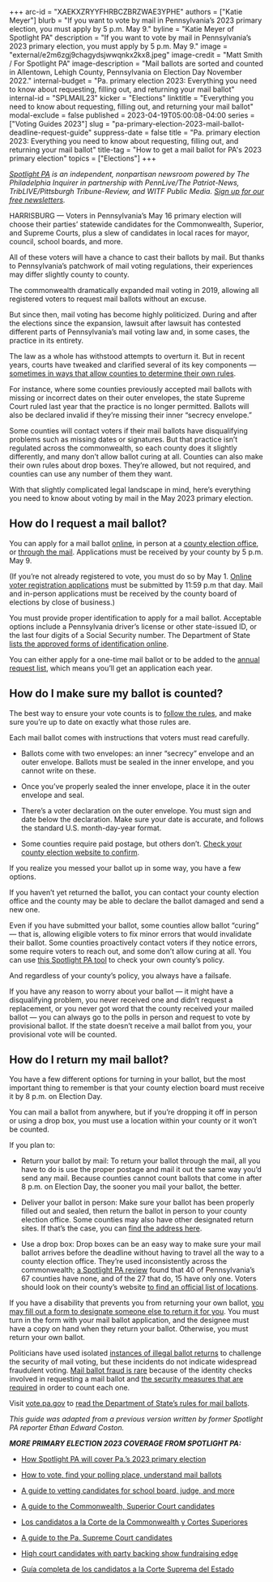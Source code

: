 +++
arc-id = "XAEKXZRYYFHRBCZBRZWAE3YPHE"
authors = ["Katie Meyer"]
blurb = "If you want to vote by mail in Pennsylvania’s 2023 primary election, you must apply by 5 p.m. May 9."
byline = "Katie Meyer of Spotlight PA"
description = "If you want to vote by mail in Pennsylvania’s 2023 primary election, you must apply by 5 p.m. May 9."
image = "external/e2m6zgj9chagydsjwwqnkx2kx8.jpeg"
image-credit = "Matt Smith / For Spotlight PA"
image-description = "Mail ballots are sorted and counted in Allentown, Lehigh County, Pennsylvania on Election Day November 2022."
internal-budget = "Pa. primary election 2023: Everything you need to know about requesting, filling out, and returning your mail ballot"
internal-id = "SPLMAIL23"
kicker = "Elections"
linktitle = "Everything you need to know about requesting, filling out, and returning your mail ballot"
modal-exclude = false
published = 2023-04-19T05:00:08-04:00
series = ["Voting Guides 2023"]
slug = "pa-primary-election-2023-mail-ballot-deadline-request-guide"
suppress-date = false
title = "Pa. primary election 2023: Everything you need to know about requesting, filling out, and returning your mail ballot"
title-tag = "How to get a mail ballot for PA's 2023 primary election"
topics = ["Elections"]
+++

<a href="https://www.spotlightpa.org/"><i>Spotlight PA</i></a><i> is an independent, nonpartisan newsroom powered by The Philadelphia Inquirer in partnership with PennLive/The Patriot-News, TribLIVE/Pittsburgh Tribune-Review, and WITF Public Media. </i><a href="https://www.spotlightpa.org/newsletters"><i>Sign up for our free newsletters</i></a><i>.</i>

HARRISBURG — Voters in Pennsylvania’s May 16 primary election will choose their parties’ statewide candidates for the Commonwealth, Superior, and Supreme Courts, plus a slew of candidates in local races for mayor, council, school boards, and more.

All of these voters will have a chance to cast their ballots by mail. But thanks to Pennsylvania’s patchwork of mail voting regulations, their experiences may differ slightly county to county.

The commonwealth dramatically expanded mail voting in 2019, allowing all registered voters to request mail ballots without an excuse.

<script src="https://www.spotlightpa.org/embed.js" async></script><div data-spl-embed-version="1" data-spl-src="https://www.spotlightpa.org/embeds/newsletter/"></div>


But since then, mail voting has become highly politicized. During and after the elections since the expansion, lawsuit after lawsuit has contested different parts of Pennsylvania’s mail voting law and, in some cases, the practice in its entirety.

The law as a whole has withstood attempts to overturn it. But in recent years, courts have tweaked and clarified several of its key components — <a href="https://www.spotlightpa.org/news/2023/02/pa-2022-election-drop-box-mail-ballot-curing-scorecard/">sometimes in ways that allow counties to determine their own rules</a>.

For instance, where some counties previously accepted mail ballots with missing or incorrect dates on their outer envelopes, the state Supreme Court ruled last year that the practice is no longer permitted. Ballots will also be declared invalid if they’re missing their inner “secrecy envelope.”

Some counties will contact voters if their mail ballots have disqualifying problems such as missing dates or signatures. But that practice isn’t regulated across the commonwealth, so each county does it slightly differently, and many don’t allow ballot curing at all. Counties can also make their own rules about drop boxes. They’re allowed, but not required, and counties can use any number of them they want.

With that slightly complicated legal landscape in mind, here’s everything you need to know about voting by mail in the May 2023 primary election.

## How do I request a mail ballot?

You can apply for a mail ballot <a href="https://www.pavoterservices.pa.gov/OnlineAbsenteeApplication/#/OnlineAbsenteeBegin">online</a>, in person at a <a href="https://www.vote.pa.gov/Resources/Pages/Contact-Your-Election-Officials.aspx">county election office</a>, or <a href="https://paebrprod.powerappsportals.us/EBR/DOS/VotesPA-Paper-Application/">through the mail</a>. Applications must be received by your county by 5 p.m. May 9.

(If you’re not already registered to vote, you must do so by May 1. <a href="https://www.pavoterservices.pa.gov/pages/VoterRegistrationApplication.aspx">Online voter registration applications</a> must be submitted by 11:59 p.m that day. Mail and in-person applications must be received by the county board of elections by close of business.)

You must provide proper identification to apply for a mail ballot. Acceptable options include a Pennsylvania driver’s license or other state-issued ID, or the last four digits of a Social Security number. The Department of State <a href="https://www.pavoterservices.pa.gov/OnlineAbsenteeApplication/#/OnlineAbsenteeBegin">lists the approved forms of identification online</a>.

You can either apply for a one-time mail ballot or to be added to the <a href="https://www.vote.pa.gov/Voting-in-PA/Pages/Annual-Mail-in-Voter-List.aspx">annual request list</a>, which means you’ll get an application each year.

## How do I make sure my ballot is counted?

The best way to ensure your vote counts is to <a href="https://www.vote.pa.gov/Voting-in-PA/Pages/Mail-and-Absentee-Ballot.aspx">follow the rules</a>, and make sure you’re up to date on exactly what those rules are.

Each mail ballot comes with instructions that voters must read carefully.

- Ballots come with two envelopes: an inner “secrecy” envelope and an outer envelope. Ballots must be sealed in the inner envelope, and you cannot write on these.

- Once you’ve properly sealed the inner envelope, place it in the outer envelope and seal.

- There’s a voter declaration on the outer envelope. You must sign and date below the declaration. Make sure your date is accurate, and follows the standard U.S. month-day-year format.

- Some counties require paid postage, but others don’t. <a href="https://www.vote.pa.gov/Resources/Pages/Contact-Your-Election-Officials.aspx">Check your county election website to confirm</a>.

If you realize you messed your ballot up in some way, you have a few options.

If you haven’t yet returned the ballot, you can contact your county election office and the county may be able to declare the ballot damaged and send a new one.

Even if you have submitted your ballot, some counties allow ballot “curing” — that is, allowing eligible voters to fix minor errors that would invalidate their ballot. Some counties proactively contact voters if they notice errors, some require voters to reach out, and some don’t allow curing at all. You can use <a href="https://www.spotlightpa.org/news/2023/02/pa-election-voting-drop-boxes-mail-ballot-policies/">this Spotlight PA tool</a> to check your own county’s policy.

And regardless of your county’s policy, you always have a failsafe.

If you have any reason to worry about your ballot — it might have a disqualifying problem, you never received one and didn’t request a replacement, or you never got word that the county received your mailed ballot — you can always go to the polls in person and request to vote by provisional ballot. If the state doesn’t receive a mail ballot from you, your provisional vote will be counted.

## How do I return my mail ballot?

You have a few different options for turning in your ballot, but the most important thing to remember is that your county election board must receive it by 8 p.m. on Election Day.

You can mail a ballot from anywhere, but if you’re dropping it off in person or using a drop box, you must use a location within your county or it won’t be counted.

If you plan to:

- Return your ballot by mail: To return your ballot through the mail, all you have to do is use the proper postage and mail it out the same way you’d send any mail. Because counties cannot count ballots that come in after 8 p.m. on Election Day, the sooner you mail your ballot, the better.

- Deliver your ballot in person: Make sure your ballot has been properly filled out and sealed, then return the ballot in person to your county election office. Some counties may also have other designated return sites. If that’s the case, you can <a href="https://www.vote.pa.gov/Voting-in-PA/Pages/Return-Ballot.aspx">find the address here</a>.

- Use a drop box: Drop boxes can be an easy way to make sure your mail ballot arrives before the deadline without having to travel all the way to a county election office. They’re used inconsistently across the commonwealth; <a href="https://www.spotlightpa.org/news/2023/02/pa-2022-election-drop-box-mail-ballot-curing-scorecard/">a Spotlight PA review</a> found that 40 of Pennsylvania’s 67 counties have none, and of the 27 that do, 15 have only one. Voters should look on their county’s website <a href="https://www.vote.pa.gov/Resources/Pages/Contact-Your-Election-Officials.aspx">to find an official list of locations</a>.

<script src="https://www.spotlightpa.org/embed.js" async></script><div data-spl-embed-version="1" data-spl-src="https://www.spotlightpa.org/embeds/donate/"></div>


If you have a disability that prevents you from returning your own ballot, <a href="https://www.vote.pa.gov/Voting-in-PA/Pages/Accessible-Voting.aspx">you may fill out a form to designate someone else to return it for you</a>. You must turn in the form with your mail ballot application, and the designee must have a copy on hand when they return your ballot. Otherwise, you must return your own ballot.

Politicians have used isolated <a href="https://www.mcall.com/news/pennsylvania/mc-nws-pa-lehigh-ballot-drop-box-investigation-20220404-wk4ug6j25fgtffuhiwrxnai2ne-story.html">instances of illegal ballot returns</a> to challenge the security of mail voting, but these incidents do not indicate widespread fraudulent voting. <a href="https://www.cisa.gov/rumorcontrol">Mail ballot fraud is rare</a> because of the identity checks involved in requesting a mail ballot and <a href="https://www.spotlightpa.org/news/2022/11/2022-pa-election-misinformation-unverified-ballots-drop-boxes-vote-delays/">the security measures that are required</a> in order to count each one.

Visit <a href="https://www.vote.pa.gov/">vote.pa.gov</a> to <a href="https://www.vote.pa.gov/Voting-in-PA/Pages/Mail-and-Absentee-Ballot.aspx">read the Department of State’s rules for mail ballots</a>.

<i>This guide was adapted from a previous version written by former Spotlight PA reporter Ethan Edward Coston.</i>

<i><b>MORE PRIMARY ELECTION 2023 COVERAGE FROM SPOTLIGHT PA:</b></i>

- <a href="https://www.spotlightpa.org/news/2023/03/pa-primary-election-2023-spotlight-pa-coverage/">How Spotlight PA will cover Pa.’s 2023 primary election</a>

- <a href="https://www.spotlightpa.org/news/2023/04/pa-primary-election-2023-complete-guide-polling-place-mail-ballot/">H</a><a href="https://www.spotlightpa.org/news/2023/04/pa-primary-election-2023-complete-guide-polling-place-mail-ballot/">ow to vote, find your polling place, understand mail ballots</a>

- <a href="https://www.spotlightpa.org/news/2023/04/pa-primary-election-2023-candidates-running-mayor-council-judge-vetting-guide/">A guide to vetting candidates for school board, judge, and more</a>

- <a href="https://www.spotlightpa.org/news/2023/03/pa-election-primary-2023-commonwealth-superior-court-candidates/">A guide to the Commonwealth, Superior Court</a><a href="https://www.spotlightpa.org/news/2023/03/pa-election-primary-2023-commonwealth-superior-court-candidates/">&nbsp;candidates</a>

- <a href="https://www.spotlightpa.org/news/2023/04/pa-eleccion-primaria-2023-commonwealth-superior-corte-candidatos/">Los candidatos a la Corte de la Commonwealth y Cortes Superiores</a>

- <a href="https://www.spotlightpa.org/news/2023/03/pa-election-primary-2023-supreme-court-candidates/">A guide&nbsp;</a><a href="https://www.spotlightpa.org/news/2023/03/pa-election-primary-2023-supreme-court-candidates/">to the Pa. Supreme Court</a><a href="https://www.spotlightpa.org/news/2023/03/pa-election-primary-2023-supreme-court-candidates/">&nbsp;candidates</a>

- <a href="https://www.spotlightpa.org/news/2023/04/pa-primary-election-2023-supreme-court-fundraising/">High court candidates with party backing show fundraising&nbsp;</a><a href="https://www.spotlightpa.org/news/2023/04/pa-primary-election-2023-supreme-court-fundraising/">edge</a>

- <a href="https://www.spotlightpa.org/news/2023/03/pa-primarias-elecci%C3%B3n-2023-corte-suprema/">Guía completa de los candidatos a la Corte Suprema del Estado</a>
